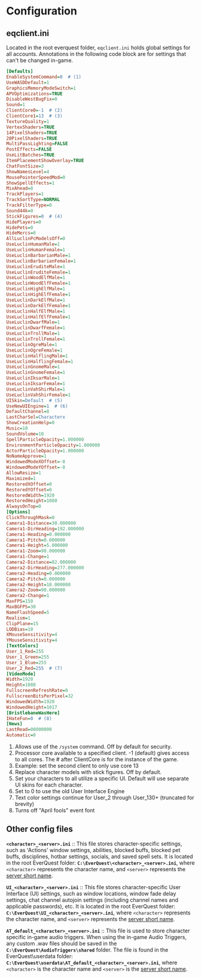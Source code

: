 
# Configuration

## eqclient.ini

Located in the root everquest folder, `eqclient.ini` holds global settings for all accounts. Annotations in the following code block are for settings that can't be changed in-game.

``` ini
[Defaults]
EnableSystemCommand=0  # (1)
UseWASDDefault=1
GraphicsMemoryModeSwitch=1
APVOptimizations=TRUE
DisableWestBugFix=0
Sound=1
ClientCore0=-1  # (2)
ClientCore1=13  # (3)
TextureQuality=1
VertexShaders=TRUE
14PixelShaders=TRUE
20PixelShaders=TRUE
MultiPassLighting=FALSE
PostEffects=FALSE
UseLitBatches=TRUE
ItemPlacementShowOverlay=TRUE
ChatFontSize=3
ShowNamesLevel=4
MousePointerSpeedMod=0
ShowSpellEffects=1
MixAhead=8
TrackPlayers=1
TrackSortType=NORMAL
TrackFilterType=0
Sound44k=0
StickFigures=0  # (4)
HidePlayers=0
HidePets=0
HideMercs=0
AllLuclinPcModelsOff=0
UseLuclinHumanMale=1
UseLuclinHumanFemale=1
UseLuclinBarbarianMale=1
UseLuclinBarbarianFemale=1
UseLuclinEruditeMale=1
UseLuclinEruditeFemale=1
UseLuclinWoodElfMale=1
UseLuclinWoodElfFemale=1
UseLuclinHighElfMale=1
UseLuclinHighElfFemale=1
UseLuclinDarkElfMale=1
UseLuclinDarkElfFemale=1
UseLuclinHalfElfMale=1
UseLuclinHalfElfFemale=1
UseLuclinDwarfMale=1
UseLuclinDwarfFemale=1
UseLuclinTrollMale=1
UseLuclinTrollFemale=1
UseLuclinOgreMale=1
UseLuclinOgreFemale=1
UseLuclinHalflingMale=1
UseLuclinHalflingFemale=1
UseLuclinGnomeMale=1
UseLuclinGnomeFemale=1
UseLuclinIksarMale=1
UseLuclinIksarFemale=1
UseLuclinVahShirMale=1
UseLuclinVahShirFemale=1
UISkin=Default  # (5)
UseNewUIEngine=1  # (6)
DefaultChannel=8
LastCharSel=Characterx
ShowCreationHelp=0
Music=10
SoundVolume=10
SpellParticleOpacity=1.000000
EnvironmentParticleOpacity=1.000000
ActorParticleOpacity=1.000000
NoNameApprove=1
WindowedModeXOffset=-8
WindowedModeYOffset=-8
AllowResize=1
Maximized=1
RestoredXOffset=0
RestoredYOffset=0
RestoredWidth=1920
RestoredHeight=1080
AlwaysOnTop=0
[Options]
ClickThroughMask=0
Camera1-Distance=30.000000
Camera1-DirHeading=192.000000
Camera1-Heading=0.000000
Camera1-Pitch=0.000000
Camera1-Height=5.000000
Camera1-Zoom=90.000000
Camera1-Change=1
Camera2-Distance=82.000000
Camera2-DirHeading=277.000000
Camera2-Heading=0.000000
Camera2-Pitch=0.000000
Camera2-Height=18.000000
Camera2-Zoom=90.000000
Camera2-Change=1
MaxFPS=150
MaxBGFPS=30
NameFlashSpeed=5
Realism=1
ClipPlane=15
LODBias=10
XMouseSensitivity=4
YMouseSensitivity=4
[TextColors]
User_1_Red=255
User_1_Green=255
User_1_Blue=255
User_2_Red=255  # (7)
[VideoMode]
Width=1920
Height=1080
FullscreenRefreshRate=0
FullscreenBitsPerPixel=32
WindowedWidth=1920
WindowedHeight=1017
[BristlebaneWasHere]
IHateFun=0  # (8)
[News]
LastRead=00000000
Automatic=0
```

1.  Allows use of the `/system` command. Off by default for security.  
2.  Processor core available to a specified client. -1 (default) gives access to all cores. The # after ClientCore is for the instance of the game.
3.  Example: set the second client to only use core 13
4.  Replace character models with stick figures. Off by default.
5.  Set your characters to all utilize a specific UI. Default will use separate UI skins for each character.
6.  Set to 0 to use the old User Interface Engine
7.  Text color settings continue for User_2 through User_130+ (truncated for brevity)
8.  Turns off "April fools" event font

## Other config files

**`<character>_<server>.ini`**
::    This file stores character-specific settings, such as 'Actions' window settings, abilities, blocked buffs, blocked pet buffs, disciplines, hotbar settings, socials, and saved spell sets. It is located in the root EverQuest folder: **`C:\EverQuest\<character>_<server>.ini`**, where `<character>` represents the character name, and `<server>` represents the [server short name](general/server-short-names.md).

**`UI_<character>_<server>.ini`**
::    This file stores character-specific User Interface (UI) settings, such as window locations, window fade delay settings, chat channel autojoin settings (including channel names and applicable passwords), etc. It is located in the root EverQuest folder: **`C:\EverQuest\UI_<character>_<server>.ini`**, where `<character>` represents the character name, and `<server>` represents the [server short name](general/server-short-names.md).

**`AT_default_<character>_<server>.ini`**
::    This file is used to store character specific in-game audio triggers. When using the in-game Audio Triggers, any custom .wav files should be saved in the **`C:\EverQuest\AudioTriggers\shared`** folder. The file is found in the EverQuest\userdata folder: **`C:\EverQuest\userdata\AT_default_<character>_<server>.ini`**, where `<character>` is the character name and `<server>` is the [server short name](general/server-short-names.md).
